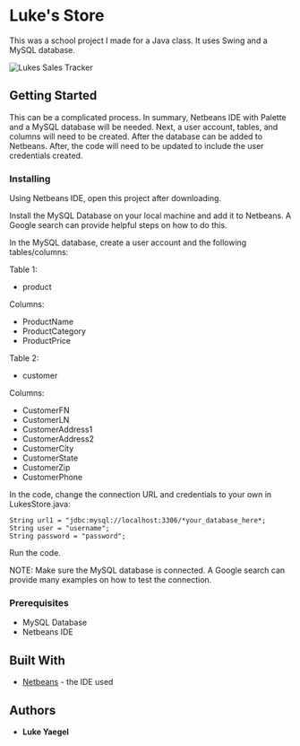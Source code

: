 # Luke's Store

This was a school project I made for a Java class. It uses Swing and a MySQL database. 

![Lukes Sales Tracker](https://image.ibb.co/dBA8jo/lukes_store.png)

## Getting Started
This can be a complicated process. In summary, Netbeans IDE with Palette and a MySQL database will be needed.
Next, a user account, tables, and columns will need to be created. After the database can be added to Netbeans. 
After, the code will need to be updated to include the user credentials created. 

### Installing
Using Netbeans IDE, open this project after downloading. 

Install the MySQL Database on your local machine and add it to Netbeans. A Google search can provide helpful steps on how to do this.

In the MySQL database, create a user account and the following tables/columns:

Table 1:
* product

Columns: 
* ProductName 
* ProductCategory
* ProductPrice


Table 2: 
* customer 

Columns:
* CustomerFN
* CustomerLN
* CustomerAddress1
* CustomerAddress2
* CustomerCity
* CustomerState
* CustomerZip
* CustomerPhone

In the code, change the connection URL and credentials to your own in LukesStore.java:
```
String url1 = "jdbc:mysql://localhost:3306/*your_database_here*;
String user = "username";
String password = "password";
```
Run the code.

NOTE: Make sure the MySQL database is connected. A Google search can provide many examples on how to test the connection. 

### Prerequisites

* MySQL Database
* Netbeans IDE

## Built With

* [Netbeans](https://netbeans.org/downloads/) - the IDE used

## Authors

* **Luke Yaegel**
